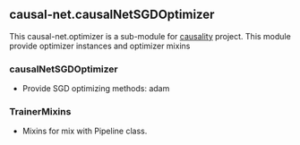 ## causal-net.causalNetSGDOptimizer

This causal-net.optimizer is a sub-module for [causality](https://red-gold.github.io/causality-docs/) project.
This module provide optimizer instances and optimizer mixins

### causalNetSGDOptimizer
- Provide SGD optimizing methods: adam

### TrainerMixins
- Mixins for mix with Pipeline class.